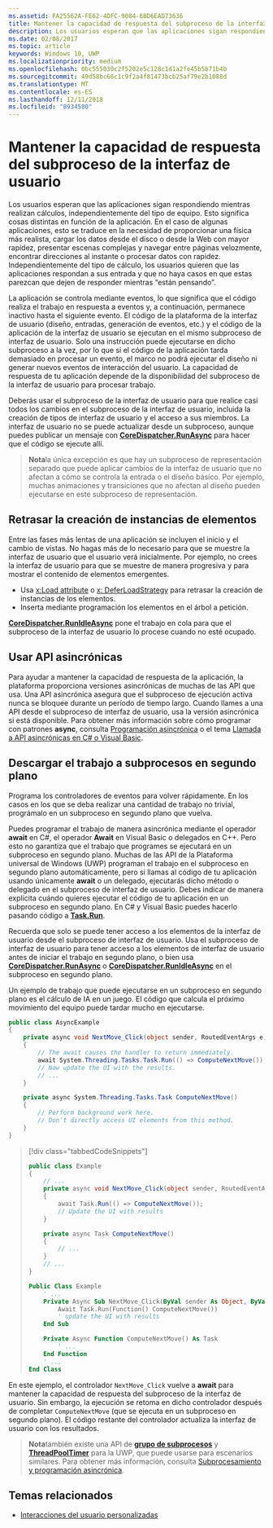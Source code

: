 ```yaml
---
ms.assetid: FA25562A-FE62-4DFC-9084-6BD6EAD73636
title: Mantener la capacidad de respuesta del subproceso de la interfaz de usuario
description: Los usuarios esperan que las aplicaciones sigan respondiendo mientras realizan cálculos, independientemente del tipo de equipo.
ms.date: 02/08/2017
ms.topic: article
keywords: Windows 10, UWP
ms.localizationpriority: medium
ms.openlocfilehash: 0bc555030c2f5202e5c128c1d1a2fe45b5b71b4b
ms.sourcegitcommit: 49d58bc66c1c9f2a4f81473bcb25af79e2b1088d
ms.translationtype: MT
ms.contentlocale: es-ES
ms.lasthandoff: 12/11/2018
ms.locfileid: "8934580"
---
```

# <a name="keep-the-ui-thread-responsive"></a>Mantener la capacidad de respuesta del subproceso de la interfaz de usuario


Los usuarios esperan que las aplicaciones sigan respondiendo mientras realizan cálculos, independientemente del tipo de equipo. Esto significa cosas distintas en función de la aplicación. En el caso de algunas aplicaciones, esto se traduce en la necesidad de proporcionar una física más realista, cargar los datos desde el disco o desde la Web con mayor rapidez, presentar escenas complejas y navegar entre páginas velozmente, encontrar direcciones al instante o procesar datos con rapidez. Independientemente del tipo de cálculo, los usuarios quieren que las aplicaciones respondan a sus entrada y que no haya casos en que estas parezcan que dejen de responder mientras “están pensando”.

La aplicación se controla mediante eventos, lo que significa que el código realiza el trabajo en respuesta a eventos y, a continuación, permanece inactivo hasta el siguiente evento. El código de la plataforma de la interfaz de usuario (diseño, entradas, generación de eventos, etc.) y el código de la aplicación de la interfaz de usuario se ejecutan en el mismo subproceso de interfaz de usuario. Solo una instrucción puede ejecutarse en dicho subproceso a la vez, por lo que si el código de la aplicación tarda demasiado en procesar un evento, el marco no podrá ejecutar el diseño ni generar nuevos eventos de interacción del usuario. La capacidad de respuesta de tu aplicación depende de la disponibilidad del subproceso de la interfaz de usuario para procesar trabajo.

Deberás usar el subproceso de la interfaz de usuario para que realice casi todos los cambios en el subproceso de la interfaz de usuario, incluida la creación de tipos de interfaz de usuario y el acceso a sus miembros. La interfaz de usuario no se puede actualizar desde un subproceso, aunque puedes publicar un mensaje con [**CoreDispatcher.RunAsync**](https://msdn.microsoft.com/library/windows/apps/Hh750317) para hacer que el código se ejecute allí.

> **Nota**la única excepción es que hay un subproceso de representación separado que puede aplicar cambios de la interfaz de usuario que no afectan a cómo se controla la entrada o el diseño básico. Por ejemplo, muchas animaciones y transiciones que no afectan al diseño pueden ejecutarse en este subproceso de representación.

## <a name="delay-element-instantiation"></a>Retrasar la creación de instancias de elementos

Entre las fases más lentas de una aplicación se incluyen el inicio y el cambio de vistas. No hagas más de lo necesario para que se muestre la interfaz de usuario que el usuario verá inicialmente. Por ejemplo, no crees la interfaz de usuario para que se muestre de manera progresiva y para mostrar el contenido de elementos emergentes.

-   Usa [x:Load attribute](../xaml-platform/x-load-attribute.md) o [x: DeferLoadStrategy](https://msdn.microsoft.com/library/windows/apps/Mt204785) para retrasar la creación de instancias de los elementos.
-   Inserta mediante programación los elementos en el árbol a petición.

[**CoreDispatcher.RunIdleAsync**](https://msdn.microsoft.com/library/windows/apps/Hh967918) pone el trabajo en cola para que el subproceso de la interfaz de usuario lo procese cuando no esté ocupado.

## <a name="use-asynchronous-apis"></a>Usar API asincrónicas

Para ayudar a mantener la capacidad de respuesta de la aplicación, la plataforma proporciona versiones asincrónicas de muchas de las API que usa. Una API asincrónica asegura que el subproceso de ejecución activa nunca se bloquee durante un período de tiempo largo. Cuando llames a una API desde el subproceso de interfaz de usuario, usa la versión asincrónica si está disponible. Para obtener más información sobre cómo programar con patrones **async**, consulta [Programación asincrónica](https://msdn.microsoft.com/library/windows/apps/Mt187335) o el tema [Llamada a API asincrónicas en C# o Visual Basic](https://msdn.microsoft.com/library/windows/apps/Mt187337).

## <a name="offload-work-to-background-threads"></a>Descargar el trabajo a subprocesos en segundo plano

Programa los controladores de eventos para volver rápidamente. En los casos en los que se deba realizar una cantidad de trabajo no trivial, prográmalo en un subproceso en segundo plano que vuelva.

Puedes programar el trabajo de manera asincrónica mediante el operador **await** en C#, el operador **Await** en Visual Basic o delegados en C++. Pero esto no garantiza que el trabajo que programes se ejecutará en un subproceso en segundo plano. Muchas de las API de la Plataforma universal de Windows (UWP) programan el trabajo en el subproceso en segundo plano automáticamente, pero si llamas al código de tu aplicación usando únicamente **await** o un delegado, ejecutarás dicho método o delegado en el subproceso de interfaz de usuario. Debes indicar de manera explícita cuándo quieres ejecutar el código de tu aplicación en un subproceso en segundo plano. En C# y Visual Basic puedes hacerlo pasando código a [**Task.Run**](https://msdn.microsoft.com/library/windows/apps/xaml/system.threading.tasks.task.run.aspx).

Recuerda que solo se puede tener acceso a los elementos de la interfaz de usuario desde el subproceso de interfaz de usuario. Usa el subproceso de interfaz de usuario para tener acceso a los elementos de interfaz de usuario antes de iniciar el trabajo en segundo plano, o bien usa [**CoreDispatcher.RunAsync**](https://msdn.microsoft.com/library/windows/apps/Hh750317) o [**CoreDispatcher.RunIdleAsync**](https://msdn.microsoft.com/library/windows/apps/Hh967918) en el subproceso en segundo plano.

Un ejemplo de trabajo que puede ejecutarse en un subproceso en segundo plano es el cálculo de IA en un juego. El código que calcula el próximo movimiento del equipo puede tardar mucho en ejecutarse.

```csharp
public class AsyncExample
{
    private async void NextMove_Click(object sender, RoutedEventArgs e)
    {
        // The await causes the handler to return immediately.
        await System.Threading.Tasks.Task.Run(() => ComputeNextMove());
        // Now update the UI with the results.
        // ...
    }

    private async System.Threading.Tasks.Task ComputeNextMove()
    {
        // Perform background work here.
        // Don't directly access UI elements from this method.
    }
}
```

> [!div class="tabbedCodeSnippets"]
> ```csharp
> public class Example
> {
>     // ...
>     private async void NextMove_Click(object sender, RoutedEventArgs e)
>     {
>         await Task.Run(() => ComputeNextMove());
>         // Update the UI with results
>     }
> 
>     private async Task ComputeNextMove()
>     {
>         // ...
>     }
>     // ...
> }
> ```
> ```vb
> Public Class Example
>     ' ...
>     Private Async Sub NextMove_Click(ByVal sender As Object, ByVal e As RoutedEventArgs)
>         Await Task.Run(Function() ComputeNextMove())
>         ' update the UI with results
>     End Sub
> 
>     Private Async Function ComputeNextMove() As Task
>         ' ...
>     End Function
>     ' ...
> End Class
> ```

En este ejemplo, el controlador `NextMove_Click` vuelve a **await** para mantener la capacidad de respuesta del subproceso de la interfaz de usuario. Sin embargo, la ejecución se retoma en dicho controlador después de completar `ComputeNextMove` (que se ejecuta en un subproceso en segundo plano). El código restante del controlador actualiza la interfaz de usuario con los resultados.

> **Nota**también existe una API de [**grupo de subprocesos**](https://msdn.microsoft.com/library/windows/apps/BR229621) y [**ThreadPoolTimer**](https://msdn.microsoft.com/library/windows/apps/windows.system.threading.threadpooltimer.aspx) para la UWP, que puede usarse para escenarios similares. Para obtener más información, consulta [Subprocesamiento y programación asincrónica](https://msdn.microsoft.com/library/windows/apps/Mt187340).

## <a name="related-topics"></a>Temas relacionados

* [Interacciones del usuario personalizadas](https://msdn.microsoft.com/library/windows/apps/Mt185599)
